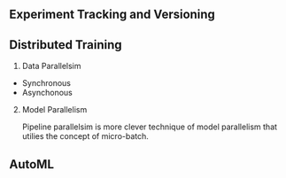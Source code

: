 ## Experiment Tracking and Versioning

## Distributed Training

1. Data Parallelsim

  - Synchronous
  - Asynchonous
  
2. Model Parallelism

   Pipeline parallelsim is more clever technique of model parallelism that utilies the concept of micro-batch.
  
## AutoML
